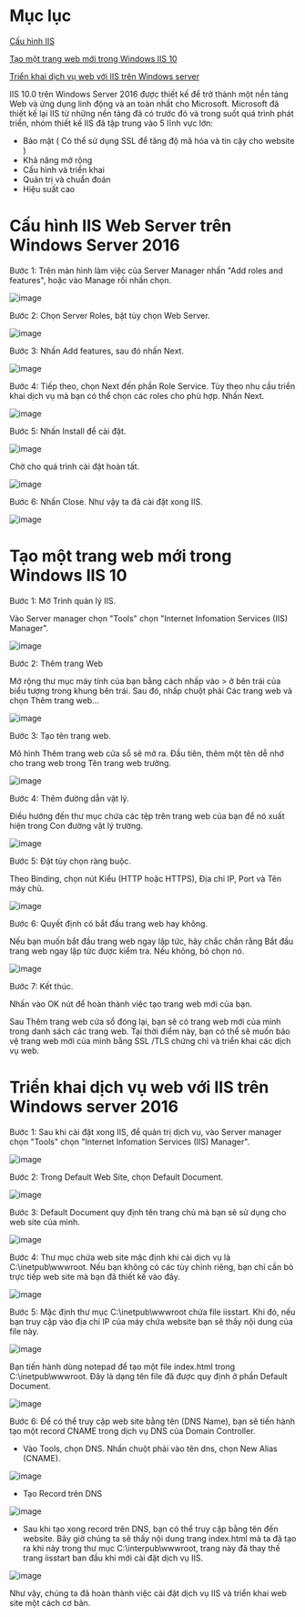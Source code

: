 # Mục lục

[Cấu hình IIS](#iis)

[Tạo một trang web mới trong Windows IIS 10](#taoweb)

[Triển khai dịch vụ web với IIS trên Windows server](#web)

IIS 10.0 trên Windows Server 2016  được thiết kế để trở thành một nền tảng Web và ứng dụng linh động và an toàn nhất cho Microsoft. Microsoft đã thiết kế lại IIS từ những nền tảng đã có trước đó và trong suốt quá trình phát triển, nhóm thiết kế IIS đã tập trung vào 5 lĩnh vực lớn:

- Bảo mật ( Có thể sử dụng SSL để tăng độ mã hóa và tin cậy cho website ) 
- Khả năng mở rộng 
- Cấu hình và triển khai 
- Quản trị và chuẩn đoán 
- Hiệu suất cao

<a name="iis"></a>

# Cấu hình IIS Web Server trên Windows Server 2016

Bước 1: Trên màn hình làm việc của Server Manager nhấn "Add roles and features", hoặc vào Manage rồi nhấn chọn. 

![image](https://user-images.githubusercontent.com/111716161/189834895-2d3d7f8b-7277-4be7-b5c9-11a121724a76.png)

Bước 2: Chọn Server Roles, bật tùy chọn Web Server. 

![image](https://user-images.githubusercontent.com/111716161/189829464-20a363b8-e5c1-41b1-a834-e9009b7e9ac2.png)

Bước 3: Nhấn Add features, sau đó nhấn Next.

![image](https://user-images.githubusercontent.com/111716161/189829716-180e5271-2c4e-4082-a9b1-729938dc9429.png)

Bước 4: Tiếp theo, chọn Next đến phần Role Service. Tùy theo nhu cầu triển khai dịch vụ mà bạn có thể chọn các roles cho phù hợp. Nhấn Next. 

![image](https://user-images.githubusercontent.com/111716161/189830102-53e7b574-3896-4b3e-8998-7465469d069c.png)

Bước 5: Nhấn Install để cài đặt.

![image](https://user-images.githubusercontent.com/111716161/189830250-d34df63a-2a6c-4b65-9e88-98566ead9c2c.png)

Chờ cho quá trình cài đặt hoàn tất. 

![image](https://user-images.githubusercontent.com/111716161/189830470-2e351736-f2e1-4ec2-9b46-d97f79471824.png)

Bước 6: Nhấn Close. Như vậy ta đã cài đặt xong IIS.

![image](https://user-images.githubusercontent.com/111716161/189830629-bb1756fe-a33f-458e-b3ac-16d3dfdf813a.png)

<a name="taoweb"></a>

# Tạo một trang web mới trong Windows IIS 10

Bước 1: Mở Trình quản lý IIS.

Vào Server manager chọn "Tools" chọn "Internet Infomation Services (IIS) Manager".

![image](https://user-images.githubusercontent.com/111716161/189846791-94d5833e-5ee9-40ff-9948-f605b72381fa.png)

Bước 2: Thêm trang Web

Mở rộng thư mục máy tính của bạn bằng cách nhấp vào > ở bên trái của biểu tượng trong khung bên trái. Sau đó, nhấp chuột phải Các trang web và chọn Thêm trang web...

![image](https://user-images.githubusercontent.com/111716161/189852767-08fc89e6-9a10-443a-987d-5908df3df7a0.png)

Bước 3: Tạo tên trang web.

Mô hình Thêm trang web cửa sổ sẽ mở ra. Đầu tiên, thêm một tên dễ nhớ cho trang web trong Tên trang web trường.

![image](https://user-images.githubusercontent.com/111716161/189853914-8e0a66e3-bf1e-40d6-a4aa-e8c2783a32a2.png)

Bước 4: Thêm đường dẫn vật lý.

Điều hướng đến thư mục chứa các tệp trên trang web của bạn để nó xuất hiện trong Con đường vật lý trường.

![image](https://user-images.githubusercontent.com/111716161/189855070-b7f05de7-5d7c-40cd-a2f1-e6c1b77744ed.png)

Bước 5: Đặt tùy chọn ràng buộc.

Theo Binding, chọn nút Kiểu (HTTP hoặc HTTPS), Địa chỉ IP, Port và Tên máy chủ.

![image](https://user-images.githubusercontent.com/111716161/189855562-f84685b8-ec32-4814-a1aa-9038dbf9f77e.png)

Bước 6: Quyết định có bắt đầu trang web hay không.

Nếu bạn muốn bắt đầu trang web ngay lập tức, hãy chắc chắn rằng Bắt đầu trang web ngay lập tức được kiểm tra. Nếu không, bỏ chọn nó.

![image](https://user-images.githubusercontent.com/111716161/189855758-1cceb959-f71d-456c-80f0-a5baee2edbc3.png)

Bước 7: Kết thúc.

Nhấn vào OK nút để hoàn thành việc tạo trang web mới của bạn.

Sau Thêm trang web cửa sổ đóng lại, bạn sẽ có trang web mới của mình trong danh sách các trang web. Tại thời điểm này, bạn có thể sẽ muốn bảo vệ trang web mới của mình bằng SSL /TLS chứng chỉ và triển khai các dịch vụ web.

<a name="web"></a>
# Triển khai dịch vụ web với IIS trên Windows server 2016

Bước 1: Sau khi cài đặt xong IIS, để quản trị dịch vụ, vào Server manager chọn "Tools" chọn "Internet Infomation Services (IIS) Manager".

![image](https://user-images.githubusercontent.com/111716161/189846791-94d5833e-5ee9-40ff-9948-f605b72381fa.png)

Bước 2: Trong Default Web Site, chọn Default Document.

![image](https://user-images.githubusercontent.com/111716161/189831240-50051032-4618-4290-807d-a836d00cc485.png)

Bước 3: Default Document quy định tên trang chủ mà bạn sẽ sử dụng cho web site của mình.

![image](https://user-images.githubusercontent.com/111716161/189831654-2e4c5021-d072-4774-a037-029053feb1af.png)

Bước 4: Thư mục chứa web site mặc định khi cài dịch vụ là C:\inetpub\wwwroot. Nếu bạn không có các tùy chỉnh riêng, bạn chỉ cần bỏ trực tiếp web site mà bạn đã thiết kế vào đây.

![image](https://user-images.githubusercontent.com/111716161/189831974-b4de6a43-959c-44fd-a6d3-5a6a03af9e23.png)

Bước 5: Mặc định thư mục C:\inetpub\wwwroot chứa file iisstart. Khi đó, nếu bạn truy cập vào địa chỉ IP của máy chứa website bạn sẽ thấy nội dung của file này.

![image](https://user-images.githubusercontent.com/111716161/189832739-0c6d82e3-9043-4f0e-9898-2e033bfa4267.png)

Bạn tiến hành dùng notepad để tạo một file index.html trong C:\inetpub\wwwroot. Đây là dạng tên file đã được quy định ở phần Default Document.

![image](https://user-images.githubusercontent.com/111716161/189833525-250096f3-e369-4fe7-b577-741f74f2d694.png)

Bước 6: Để có thể truy cập web site bằng tên (DNS Name), bạn sẽ tiến hành tạo một record CNAME trong dịch vụ DNS của Domain Controller.

- Vào Tools, chọn DNS. Nhấn chuột phải vào tên dns, chọn New Alias (CNAME).

![image](https://user-images.githubusercontent.com/111716161/189847515-fc4b6815-e4c2-4287-b6d3-10837152d147.png)

- Tạo Record trên DNS

![image](https://user-images.githubusercontent.com/111716161/189848318-1cb625df-521e-4108-91ca-8584dcbbbf00.png)

- Sau khi tạo xong record trên DNS, bạn có thể truy cập bằng tên đến website. Bây giờ chúng ta sẽ thấy nội dung trang index.html mà ta đã tạo ra khi nảy trong thư mục C:\interpub\wwwroot, trang này đã thay thế trang iisstart ban đầu khi mới cài đặt dịch vụ IIS.

![image](https://user-images.githubusercontent.com/111716161/189848609-be964296-ca3b-4085-bd8f-dd55b1215b42.png)

Như vậy, chúng ta đã hoàn thành việc cài đặt dịch vụ IIS và triển khai web site một cách cơ bản.

